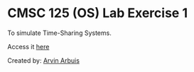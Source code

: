 # CMSC 125 (OS) Lab Exercise 1

To simulate Time-Sharing Systems.

Access it [here](https://time-sharing-simulator.herokuapp.com/)

Created by: [Arvin Arbuis](https://github.com/arvsxz05)